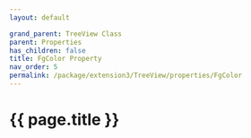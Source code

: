 ```yaml
---
layout: default

grand_parent: TreeView Class
parent: Properties
has_children: false
title: FgColor Property
nav_order: 5
permalink: /package/extension3/TreeView/properties/FgColor
---
```

# {{ page.title }}
